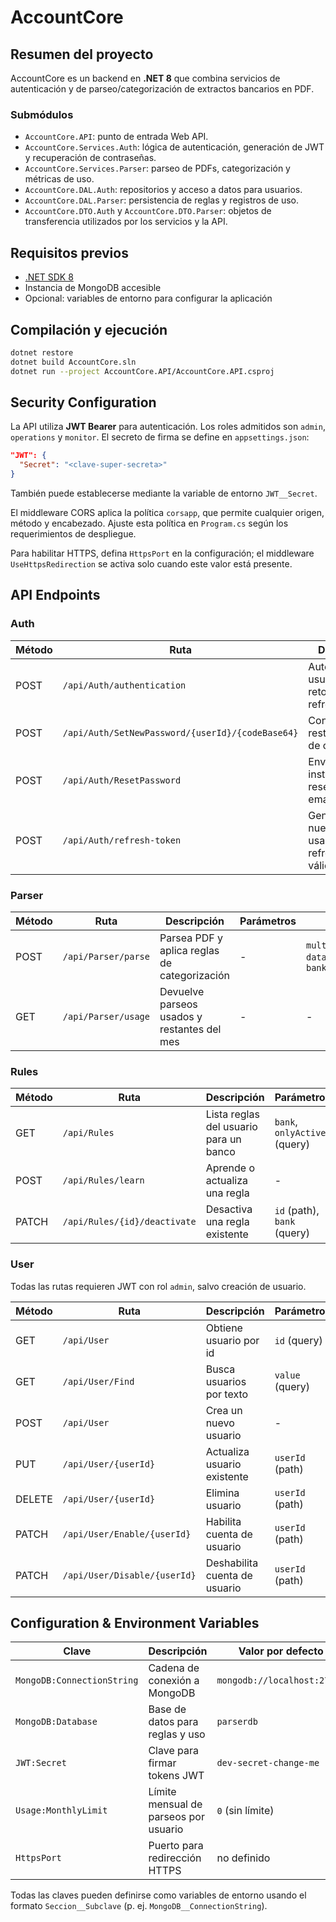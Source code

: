 # AccountCore

## Resumen del proyecto

AccountCore es un backend en **.NET 8** que combina servicios de autenticación y de parseo/categorización de extractos bancarios en PDF.

### Submódulos

- `AccountCore.API`: punto de entrada Web API.
- `AccountCore.Services.Auth`: lógica de autenticación, generación de JWT y recuperación de contraseñas.
- `AccountCore.Services.Parser`: parseo de PDFs, categorización y métricas de uso.
- `AccountCore.DAL.Auth`: repositorios y acceso a datos para usuarios.
- `AccountCore.DAL.Parser`: persistencia de reglas y registros de uso.
- `AccountCore.DTO.Auth` y `AccountCore.DTO.Parser`: objetos de transferencia utilizados por los servicios y la API.

## Requisitos previos

- [.NET SDK 8](https://dotnet.microsoft.com/download)
- Instancia de MongoDB accesible
- Opcional: variables de entorno para configurar la aplicación

## Compilación y ejecución

```bash
dotnet restore
dotnet build AccountCore.sln
dotnet run --project AccountCore.API/AccountCore.API.csproj
```

## Security Configuration

La API utiliza **JWT Bearer** para autenticación. Los roles admitidos son `admin`, `operations` y `monitor`. El secreto de firma se define en `appsettings.json`:

```json
"JWT": {
  "Secret": "<clave-super-secreta>"
}
```

También puede establecerse mediante la variable de entorno `JWT__Secret`.

El middleware CORS aplica la política `corsapp`, que permite cualquier origen, método y encabezado. Ajuste esta política en `Program.cs` según los requerimientos de despliegue.

Para habilitar HTTPS, defina `HttpsPort` en la configuración; el middleware `UseHttpsRedirection` se activa solo cuando este valor está presente.

## API Endpoints

### Auth

| Método | Ruta | Descripción | Parámetros | Cuerpo | Autorización |
|-------|------|-------------|------------|-------|-------------|
| POST | `/api/Auth/authentication` | Autentica usuario y retorna JWT + refresh token | - | `AuthenticationDTO` (email, password) | Ninguna |
| POST | `/api/Auth/SetNewPassword/{userId}/{codeBase64}` | Confirma restablecimiento de contraseña | `userId`, `codeBase64` | `SetPasswordDTO` | Ninguna |
| POST | `/api/Auth/ResetPassword` | Envía instrucciones de reseteo por email | - | campo `email` (form-data) | Ninguna |
| POST | `/api/Auth/refresh-token` | Genera un nuevo JWT usando un refresh token válido | - | `TokenModelDTO` (token, refreshToken) | Ninguna |

### Parser

| Método | Ruta | Descripción | Parámetros | Cuerpo | Autorización |
|-------|------|-------------|------------|-------|-------------|
| POST | `/api/Parser/parse` | Parsea PDF y aplica reglas de categorización | - | `multipart/form-data` con `file`, `bank` | **JWT Bearer** |
| GET | `/api/Parser/usage` | Devuelve parseos usados y restantes del mes | - | - | **JWT Bearer** |

### Rules

| Método | Ruta | Descripción | Parámetros | Cuerpo | Autorización |
|-------|------|-------------|------------|-------|-------------|
| GET | `/api/Rules` | Lista reglas del usuario para un banco | `bank`, `onlyActive` (query) | - | **JWT Bearer** |
| POST | `/api/Rules/learn` | Aprende o actualiza una regla | - | `LearnRuleRequest` (bank, pattern, category) | **JWT Bearer** |
| PATCH | `/api/Rules/{id}/deactivate` | Desactiva una regla existente | `id` (path), `bank` (query) | - | **JWT Bearer** |

### User

Todas las rutas requieren JWT con rol `admin`, salvo creación de usuario.

| Método | Ruta | Descripción | Parámetros | Cuerpo | Autorización |
|-------|------|-------------|------------|-------|-------------|
| GET | `/api/User` | Obtiene usuario por id | `id` (query) | - | `admin` |
| GET | `/api/User/Find` | Busca usuarios por texto | `value` (query) | - | `admin` |
| POST | `/api/User` | Crea un nuevo usuario | - | `UserPostDTO` | Ninguna |
| PUT | `/api/User/{userId}` | Actualiza usuario existente | `userId` (path) | `UserPostDTO` | `admin` |
| DELETE | `/api/User/{userId}` | Elimina usuario | `userId` (path) | - | `admin` |
| PATCH | `/api/User/Enable/{userId}` | Habilita cuenta de usuario | `userId` (path) | - | `admin` |
| PATCH | `/api/User/Disable/{userId}` | Deshabilita cuenta de usuario | `userId` (path) | - | `admin` |

## Configuration & Environment Variables

| Clave | Descripción | Valor por defecto |
|------|-------------|------------------|
| `MongoDB:ConnectionString` | Cadena de conexión a MongoDB | `mongodb://localhost:27017` |
| `MongoDB:Database` | Base de datos para reglas y uso | `parserdb` |
| `JWT:Secret` | Clave para firmar tokens JWT | `dev-secret-change-me` |
| `Usage:MonthlyLimit` | Límite mensual de parseos por usuario | `0` (sin límite) |
| `HttpsPort` | Puerto para redirección HTTPS | no definido |

Todas las claves pueden definirse como variables de entorno usando el formato `Seccion__Subclave` (p. ej. `MongoDB__ConnectionString`).

